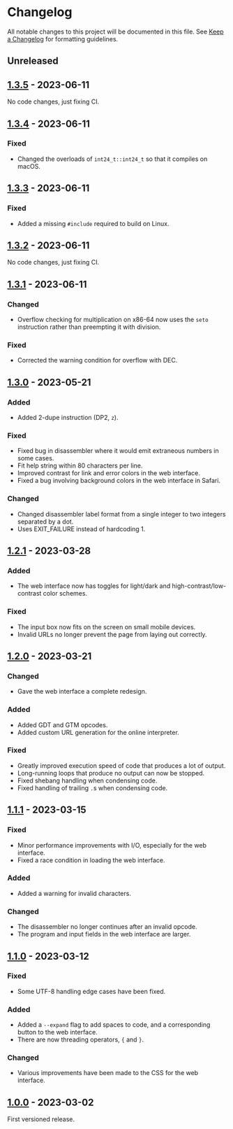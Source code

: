 # Changelog

All notable changes to this project will be documented in this file. See [Keep a Changelog] for formatting guidelines.

## Unreleased

## [1.3.5] - 2023-06-11

No code changes, just fixing CI.

## [1.3.4] - 2023-06-11

### Fixed

- Changed the overloads of `int24_t::int24_t` so that it compiles on macOS.

## [1.3.3] - 2023-06-11

### Fixed

- Added a missing `#include` required to build on Linux.

## [1.3.2] - 2023-06-11

No code changes, just fixing CI.

## [1.3.1] - 2023-06-11

### Changed

- Overflow checking for multiplication on x86-64 now uses the `seto` instruction rather than preempting it with division.

### Fixed

- Corrected the warning condition for overflow with DEC.

## [1.3.0] - 2023-05-21

### Added

- Added 2-dupe instruction (DP2, `z`).

### Fixed

- Fixed bug in disassembler where it would emit extraneous numbers in some cases.
- Fit help string within 80 characters per line.
- Improved contrast for link and error colors in the web interface.
- Fixed a bug involving background colors in the web interface in Safari.

### Changed

- Changed disassembler label format from a single integer to two integers separated by a dot.
- Uses EXIT_FAILURE instead of hardcoding 1.

## [1.2.1] - 2023-03-28

### Added

- The web interface now has toggles for light/dark and high-contrast/low-contrast color schemes.

### Fixed

- The input box now fits on the screen on small mobile devices.
- Invalid URLs no longer prevent the page from laying out correctly.

## [1.2.0] - 2023-03-21

### Changed

- Gave the web interface a complete redesign.

### Added

- Added GDT and GTM opcodes.
- Added custom URL generation for the online interpreter.

### Fixed

- Greatly improved execution speed of code that produces a lot of output.
- Long-running loops that produce no output can now be stopped.
- Fixed shebang handling when condensing code.
- Fixed handling of trailing `.`s when condensing code.

## [1.1.1] - 2023-03-15

### Fixed

- Minor performance improvements with I/O, especially for the web interface.
- Fixed a race condition in loading the web interface.

### Added

- Added a warning for invalid characters.

### Changed

- The disassembler no longer continues after an invalid opcode.
- The program and input fields in the web interface are larger.

## [1.1.0] - 2023-03-12

### Fixed

- Some UTF-8 handling edge cases have been fixed.

### Added

- Added a `--expand` flag to add spaces to code, and a corresponding button to the web interface.
- There are now threading operators, `{` and `}`.

### Changed

- Various improvements have been made to the CSS for the web interface.

## [1.0.0] - 2023-03-02

First versioned release.

[Keep a Changelog]: https://keepachangelog.com/en/
[1.0.0]: https://github.com/bbrk24/Trilangle/tree/1.0.0
[1.1.0]: https://github.com/bbrk24/Trilangle/tree/1.1.0
[1.1.1]: https://github.com/bbrk24/Trilangle/tree/1.1.1
[1.2.0]: https://github.com/bbrk24/Trilangle/tree/1.2.0
[1.2.1]: https://github.com/bbrk24/Trilangle/tree/1.2.1
[1.3.0]: https://github.com/bbrk24/Trilangle/tree/1.3.0
[1.3.1]: https://github.com/bbrk24/Trilangle/tree/1.3.1
[1.3.2]: https://github.com/bbrk24/Trilangle/tree/1.3.2
[1.3.3]: https://github.com/bbrk24/Trilangle/tree/1.3.3
[1.3.4]: https://github.com/bbrk24/Trilangle/tree/1.3.4
[1.3.5]: https://github.com/bbrk24/Trilangle/tree/1.3.5
